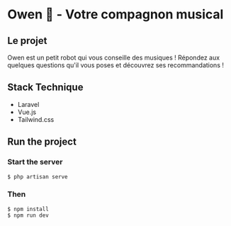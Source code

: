 # Owen 🤖 - Votre compagnon musical

## Le projet 
 Owen est un petit robot qui vous conseille des musiques  ! Répondez aux quelques questions qu'il vous poses et découvrez ses recommandations !
 
 
## Stack Technique
* Laravel
* Vue.js
* Tailwind.css

## Run the project

### Start the server 
```shell
$ php artisan serve
```
### Then
```shell
$ npm install 
$ npm run dev
```
